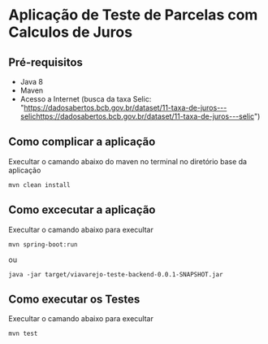 # Aplicação de Teste de Parcelas com Calculos de Juros

## Pré-requisitos

- Java 8
- Maven
- Acesso a Internet (busca da taxa Selic: "https://dadosabertos.bcb.gov.br/dataset/11-taxa-de-juros---selichttps://dadosabertos.bcb.gov.br/dataset/11-taxa-de-juros---selic")

## Como complicar a aplicação 

Execultar o camando abaixo do maven no terminal no diretório base da aplicação

`mvn clean install `


## Como excecutar a aplicação

Execultar o camando abaixo para execultar

`mvn spring-boot:run`

ou 

`java -jar target/viavarejo-teste-backend-0.0.1-SNAPSHOT.jar`

## Como executar os Testes

Execultar o camando abaixo para execultar

`mvn test`

